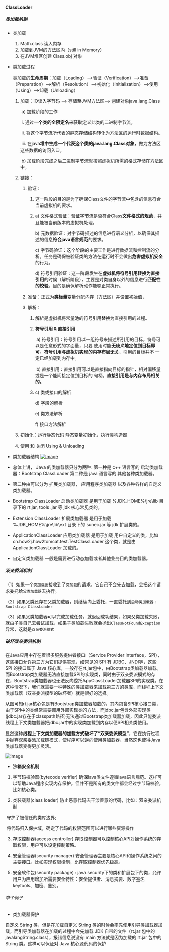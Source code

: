 #### ClassLoader

##### 类加载机制

- 类加载

  1. Math.class 读入内存
  2. 加载到JVM的方法区内（still in Memory）
  3. 在JVM堆区创建 Class.obj 对象

- 类加载过程

  类加载的**生命周期**：加载（Loading）-->验证（Verification）-->准备（Preparation）-->解析（Resolution）-->初始化（Initialization）-->使用（Using）-->卸载（Unloading）

  1. 加载：IO读入字节码 --> 存储至JVM方法区--> 创建对象java.lang.Class

     ​    a) 加载阶段的工作

     ​    	i. 通过**一个类的全限定名**来获取定义此类的二进制字节流。

     ​    	ii. 将这个字节流所代表的静态存储结构转化为方法区的运行时数据结构。

     ​    	iii. 在java**堆中生成一个代表这个类的java.lang.Class对象**，做为方法区这些数据的访问入口。

     ​    b) 加载阶段完成之后二进制字节流就按照虚拟机所需的格式存储在方法区中。

  2. 链接：

     1. 验证：

        1. 这一阶段的目的是为了确保Class文件的字节流中包含的信息符合当前虚拟机的要求。

        2. a) 文件格式验证：验证字节流是否符合Class**文件格式的规范**，并且能被当前版本的虚拟机处理。

           b) 元数据验证：对字节码描述的信息进行语义分析，以确保其描述的信息**符合java语言规范**的要求。

           c) 字节码验证：这个阶段的主要工作是进行数据流和控制流的分析。任务是确保被验证类的方法在运行时不会做出**危害虚拟机安全**的行为。

           d) 符号引用验证：这一阶段发生在**虚拟机将符号引用转换为直接引用**的时候（解析阶段），主要是对类自身以外的信息进行**匹配性的校验**。目的是确保解析动作能够正常执行。

     2. 准备：正式为**类标量**变量分配内存（方法区）并设置初始值，

     3. 解析：

        1. 解析是虚拟机将常量池的符号引用替换为直接引用的过程。

        2. **符号引用 & 直接引用**

           ​	a) 符号引用：符号引用以一组符号来描述所引用的目标，符号可以是任意形式的字面量，只要	使用时能**无歧义地定位到目标即可**。**符号引用与虚拟机实现的内存布局无关**，引用的目标并不	一定已经加载到内存中。

           ​	b) 直接引用：直接引用可以是直接指向目标的指针，相对偏移量或是一个能间接定位到目标的	句柄。**直接引用是与内存布局相关的。**

        3. c) 类或接口的解析

           d) 字段的解析

           e) 类方法解析

           f) 接口方法解析

  3. 初始化：运行静态代码 静态变量初始化，执行类构造器

  4. 使用 和 关闭 Using & Unloading

- 类加载器结构 [![image](https://camo.githubusercontent.com/e6bf0f48c99bb1f6eba5b567825fb173449aefa11946589416c8663537765069/68747470733a2f2f692e626d702e6f76682f696d67732f323032322f30372f32372f626666323431366231306439346531362e706e67)](https://camo.githubusercontent.com/e6bf0f48c99bb1f6eba5b567825fb173449aefa11946589416c8663537765069/68747470733a2f2f692e626d702e6f76682f696d67732f323032322f30372f32372f626666323431366231306439346531362e706e67) 

- 总体上讲， Java 的类加载器只分为两种: 第一种是 c++ 语言写的 启动类加载器：Bootstrap ClassLoader 第二种是 java 语言写的 其他各种类加载器。

- 第二种由可以分为 扩展类加载器， 应用程序类加载器 以及各种各样的自定义类加载器。

- Bootstrap ClassLoader 启动类加载器 是用于加载 %JDK_HOME%\jre\lib 目录下的 rt.jar, tools .jar 等 jdk 核心常见类的。
-  Extension ClassLoader 扩展类加载器 是用于加载 %JDK_HOME%\jre\lib\ext 目录下的 sunec.jar 等 jdk 扩展类的。 
- ApplicationClassLoader 应用类加载器 是用于加载 用户自定义的类，比如 cn.how2j.how2tomcat.test.TestClassLoader 这个类，就是由 ApplicationClassLoader 加载的。

- 自定义类加载器 一般是需要进行动态加载或者其他业务目的类加载器。

##### 双亲委派机制

（1）如果一个`类加载器`接收到了`类加载`的请求，它自己不会先去加载，会把这个请求委托给`父类加载器`去执行。

（2）如果父类还存在父类加载器，则继续向上委托，一直委托到`启动类加载器：Bootstrap ClassLoader`

（3）如果父类加载器可以完成加载任务，就返回成功结果，如果父类加载失败，就由子类自己去尝试加载，如果子类加载失败就会抛出`ClassNotFoundException`异常，这就是`双亲委派模式`

##### 破坏双亲委派机制

在Java应用中存在着很多服务提供者接口（Service Provider Interface，SPI），这些接口允许第三方为它们提供实现，如常见的 SPI 有 JDBC、JNDI等，这些 SPI 的接口属于 Java 核心库，一般存在rt.jar包中，由Bootstrap类加载器加载。而Bootstrap类加载器无法直接加载SPI的实现类，同时由于双亲委派模式的存在，Bootstrap类加载器也无法反向委托AppClassLoader加载器SPI的实现类。在这种情况下，我们就需要一种特殊的类加载器来加载第三方的类库，而线程上下文类加载器（双亲委派模型的破坏者）就是很好的选择。

从图可知rt.jar核心包是有Bootstrap类加载器加载的，其内包含SPI核心接口类，由于SPI中的类经常需要调用外部实现类的方法，而jdbc.jar包含外部实现类(jdbc.jar存在于classpath路径)无法通过Bootstrap类加载器加载，因此只能委派线程上下文类加载器把jdbc.jar中的实现类加载到内存以便SPI相关类使用。

显然这种**线程上下文类加载器的加载方式破坏了“双亲委派模型”**，它在执行过程中抛弃双亲委派加载链模式，使程序可以逆向使用类加载器，当然这也使得Java类加载器变得更加灵活。

![image](https://i.bmp.ovh/imgs/2022/07/27/6caceff5217cfbc6.png)

- **沙箱安全机制**

1. 字节码校验器(bytecode verifier)
   确保lava类文件遵循lava语言规范。这样可以帮助Java程序实现内存保护。但并不是所有的类文件都会经过字节码校验，比如核心类。

2. 类装载器(class loader)
   防止恶意代码去干涉善意的代码，比如：双亲委派机制

​		守护了被信任的类库边界;	

​		将代码归入保护域，确定了代码的权限范围可以进行哪些资源操作

3. 存取控制器(access controller)
   存取控制器可以控制核心API对操作系统的存取权限，用户可以设定控制策略。

4. 安全管理器(security manager)
   安全管理器主要是核心API和操作系统之间的主要接口。比如实现权限控制，比存取控制器优先级高。

5. 安全软件包(security package) :
   java.security下的类和扩展包下的类，允许用户为应用增加所需要安全特性：安全提供者、消息摘要、数字签名keytools、加密、鉴别。

###### 举个例子

- 类加载器保护

自定义 String 类，但是在加载自定义 String 类的时候会率先使用引导类加载器加载，而引导类加载器在加载的过程中会先加载 JDK 自带的文件（rt.jar 包中的 javalangString.class），报错信息说没有 main 方法就是因为加载的 rt.jar 包中的 String 类。这样可以保证对 Java 核心源代码的保护